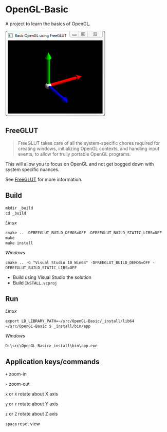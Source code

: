 # OpenGL-Basic
A project to learn the basics of OpenGL.

![Preview](preview.png)

## FreeGLUT
>FreeGLUT takes care of all the system-specific chores required for creating windows, initializing OpenGL contexts, and handling input events, to allow for trully portable OpenGL programs.

This will allow you to focus on OpenGL and not get bogged down with system specific nuances.

See [FreeGLUT](http://freeglut.sourceforge.net/) for more information.

## Build
    mkdir _build
    cd _build

*Linux*

    cmake .. -DFREEGLUT_BUILD_DEMOS=OFF -DFREEGLUT_BUILD_STATIC_LIBS=OFF
    make
    make install

*Windows*

    cmake .. -G "Visual Studio 10 Win64" -DFREEGLUT_BUILD_DEMOS=OFF -DFREEGLUT_BUILD_STATIC_LIBS=OFF
* Build using Visual Studio the solution
* Build `INSTALL.vcproj`

## Run
*Linux*

    export LD_LIBRARY_PATH=~/src/OpenGL-Basic/_install/lib64
    ~/src/OpenGL-Basic $ _install/bin/app

*Windows*

    D:\src\OpenGL-Basic>_install\bin\app.exe

## Application keys/commands
`+` zoom-in

`-` zoom-out

`x` or `X` rotate about X axis

`y` or `Y` rotate about Y axis

`z` or `Z` rotate about Z axis

`space` reset view

